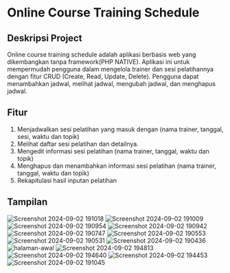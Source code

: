 # Online Course Training Schedule

## Deskripsi Project
Online course training schedule adalah aplikasi berbasis web yang dikembangkan tanpa framework(PHP NATIVE). Aplikasi ini untuk mempermudah pengguna dalam mengelola trainer dan sesi pelatihannya dengan fitur CRUD (Create, Read, Update, Delete). Pengguna dapat menambahkan jadwal, melihat jadwal, mengubah jadwal, dan menghapus jadwal.

## Fitur
1. Menjadwalkan sesi pelatihan yang masuk dengan (nama trainer, tanggal, sesi, waktu dan topik)
2. Melihat daftar sesi pelatihan dan detailnya.
3. Mengedit informasi sesi pelatihan (nama trainer, tanggal, waktu dan topik)
4. Menghapus dan menambahkan informasi sesi pelatihan (nama trainer, tanggal, waktu dan topik)
5. Rekapitulasi hasil inputan pelatihan

## Tampilan
![Screenshot 2024-09-02 191018](https://github.com/user-attachments/assets/e3e4bd25-4d71-4d9b-b054-e4fd551b647c)
![Screenshot 2024-09-02 191009](https://github.com/user-attachments/assets/7296b9c8-7910-4002-8d62-019b93bbdf25)
![Screenshot 2024-09-02 190954](https://github.com/user-attachments/assets/d064ef43-74a9-4fbf-9dd9-a97c6c5563ad)
![Screenshot 2024-09-02 190942](https://github.com/user-attachments/assets/1f847927-9e24-48da-9418-be11ceb79360)
![Screenshot 2024-09-02 190747](https://github.com/user-attachments/assets/710bd1ac-467a-4365-8edc-145fc13a914c)
![Screenshot 2024-09-02 190553](https://github.com/user-attachments/assets/bac89e0f-28ae-4e66-ab31-567bd323f793)
![Screenshot 2024-09-02 190531](https://github.com/user-attachments/assets/c0f76063-3e57-4e5f-8351-1165ea2cdd7b)
![Screenshot 2024-09-02 190436](https://github.com/user-attachments/assets/92a0d338-dc8a-40ed-9c41-d4c280a6a037)
![halaman-awal](https://github.com/user-attachments/assets/f67f3d3a-4e58-4665-a5fd-3cc0d80069d3)
![Screenshot 2024-09-02 194813](https://github.com/user-attachments/assets/ac481caa-547e-4034-bad6-780497fdb023)
![Screenshot 2024-09-02 194640](https://github.com/user-attachments/assets/d976b399-bf5e-481d-9526-5abe61575d20)
![Screenshot 2024-09-02 194453](https://github.com/user-attachments/assets/997bbaad-d82b-41e7-9866-df3fb477faf9)
![Screenshot 2024-09-02 191045](https://github.com/user-attachments/assets/a2f91d55-bbbc-4232-8a40-9b47514c8a51)
